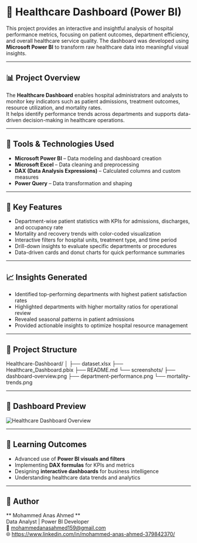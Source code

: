 # 🏥 Healthcare Dashboard (Power BI)

This project provides an interactive and insightful analysis of hospital performance metrics, focusing on patient outcomes, department efficiency, and overall healthcare service quality. The dashboard was developed using **Microsoft Power BI** to transform raw healthcare data into meaningful visual insights.

---

## 📊 Project Overview

The **Healthcare Dashboard** enables hospital administrators and analysts to monitor key indicators such as patient admissions, treatment outcomes, resource utilization, and mortality rates.  
It helps identify performance trends across departments and supports data-driven decision-making in healthcare operations.

---

## 🔧 Tools & Technologies Used
- **Microsoft Power BI** – Data modeling and dashboard creation  
- **Microsoft Excel** – Data cleaning and preprocessing  
- **DAX (Data Analysis Expressions)** – Calculated columns and custom measures  
- **Power Query** – Data transformation and shaping  

---

## 🧩 Key Features
- Department-wise patient statistics with KPIs for admissions, discharges, and occupancy rate  
- Mortality and recovery trends with color-coded visualization  
- Interactive filters for hospital units, treatment type, and time period  
- Drill-down insights to evaluate specific departments or procedures  
- Data-driven cards and donut charts for quick performance summaries  

---

## 📈 Insights Generated
- Identified top-performing departments with highest patient satisfaction rates  
- Highlighted departments with higher mortality ratios for operational review  
- Revealed seasonal patterns in patient admissions  
- Provided actionable insights to optimize hospital resource management  

---

## 📂 Project Structure
Healthcare-Dashboard/
│
├── dataset.xlsx
├── Healthcare_Dashboard.pbix
├── README.md
└── screenshots/
├── dashboard-overview.png
├── department-performance.png
└── mortality-trends.png


---

## 📸 Dashboard Preview
![Healthcare Dashboard Overview](screenshots/dashboard-overview.png)

---

## 🧠 Learning Outcomes
- Advanced use of **Power BI visuals and filters**
- Implementing **DAX formulas** for KPIs and metrics  
- Designing **interactive dashboards** for business intelligence  
- Understanding healthcare data trends and analytics  

---

## 🔗 Author
** Mohammed Anas Ahmed **  
Data Analyst | Power BI Developer  
📧 mohammedanasahmed159@gmail.com   
🌐 https://www.linkedin.com/in/mohammed-anas-ahmed-379842370/

